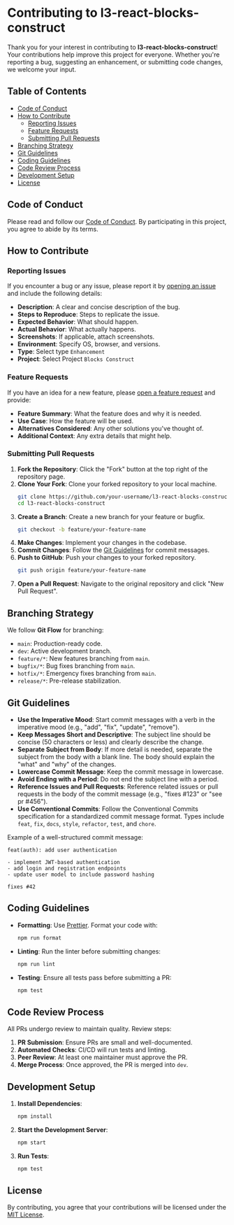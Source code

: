 # Contributing to l3-react-blocks-construct

Thank you for your interest in contributing to **l3-react-blocks-construct**! Your contributions help improve this project for everyone. Whether you're reporting a bug, suggesting an enhancement, or submitting code changes, we welcome your input.

## Table of Contents

- [Code of Conduct](#code-of-conduct)
- [How to Contribute](#how-to-contribute)
  - [Reporting Issues](#reporting-issues)
  - [Feature Requests](#feature-requests)
  - [Submitting Pull Requests](#submitting-pull-requests)
- [Branching Strategy](#branching-strategy)
- [Git Guidelines](#git-guidelines)
- [Coding Guidelines](#coding-guidelines)
- [Code Review Process](#code-review-process)
- [Development Setup](#development-setup)
- [License](#license)

## Code of Conduct

Please read and follow our [Code of Conduct](./CODE_OF_CONDUCT.md). By participating in this project, you agree to abide by its terms.

## How to Contribute

### Reporting Issues

If you encounter a bug or any issue, please report it by [opening an issue](https://github.com/SELISEdigitalplatforms/l3-react-blocks-construct/issues/new) and include the following details:

- **Description**: A clear and concise description of the bug.
- **Steps to Reproduce**: Steps to replicate the issue.
- **Expected Behavior**: What should happen.
- **Actual Behavior**: What actually happens.
- **Screenshots**: If applicable, attach screenshots.
- **Environment**: Specify OS, browser, and versions.
- **Type**: Select type `Enhancement`
- **Project**: Select Project `Blocks Construct`

### Feature Requests

If you have an idea for a new feature, please [open a feature request](https://github.com/SELISEdigitalplatforms/l3-react-blocks-construct/issues/new) and provide:

- **Feature Summary**: What the feature does and why it is needed.
- **Use Case**: How the feature will be used.
- **Alternatives Considered**: Any other solutions you've thought of.
- **Additional Context**: Any extra details that might help.

### Submitting Pull Requests

1. **Fork the Repository**: Click the "Fork" button at the top right of the repository page.
2. **Clone Your Fork**: Clone your forked repository to your local machine.
   ```bash
   git clone https://github.com/your-username/l3-react-blocks-construct.git
   cd l3-react-blocks-construct
   ```
3. **Create a Branch**: Create a new branch for your feature or bugfix.
   ```bash
   git checkout -b feature/your-feature-name
   ```
4. **Make Changes**: Implement your changes in the codebase.
5. **Commit Changes**: Follow the [Git Guidelines](#git-guidelines) for commit messages.
6. **Push to GitHub**: Push your changes to your forked repository.
   ```bash
   git push origin feature/your-feature-name
   ```
7. **Open a Pull Request**: Navigate to the original repository and click "New Pull Request".

## Branching Strategy

We follow **Git Flow** for branching:

- `main`: Production-ready code.
- `dev`: Active development branch.
- `feature/*`: New features branching from `main`.
- `bugfix/*`: Bug fixes branching from `main`.
- `hotfix/*`: Emergency fixes branching from `main`.
- `release/*`: Pre-release stabilization.

## Git Guidelines

- **Use the Imperative Mood**: Start commit messages with a verb in the imperative mood (e.g., "add", "fix", "update", "remove").
- **Keep Messages Short and Descriptive**: The subject line should be concise (50 characters or less) and clearly describe the change.
- **Separate Subject from Body**: If more detail is needed, separate the subject from the body with a blank line. The body should explain the "what" and "why" of the changes.
- **Lowercase Commit Message**: Keep the commit message in lowercase.
- **Avoid Ending with a Period**: Do not end the subject line with a period.
- **Reference Issues and Pull Requests**: Reference related issues or pull requests in the body of the commit message (e.g., "fixes #123" or "see pr #456").
- **Use Conventional Commits**: Follow the Conventional Commits specification for a standardized commit message format. Types include `feat`, `fix`, `docs`, `style`, `refactor`, `test`, and `chore`.

Example of a well-structured commit message:
```
feat(auth): add user authentication

- implement JWT-based authentication
- add login and registration endpoints
- update user model to include password hashing

fixes #42
```

## Coding Guidelines

- **Formatting**: Use [Prettier](https://prettier.io/). Format your code with:
  ```bash
  npm run format
  ```
- **Linting**: Run the linter before submitting changes:
  ```bash
  npm run lint
  ```
- **Testing**: Ensure all tests pass before submitting a PR:
  ```bash
  npm test
  ```

## Code Review Process

All PRs undergo review to maintain quality. Review steps:

1. **PR Submission**: Ensure PRs are small and well-documented.
2. **Automated Checks**: CI/CD will run tests and linting.
3. **Peer Review**: At least one maintainer must approve the PR.
4. **Merge Process**: Once approved, the PR is merged into `dev`.

## Development Setup

1. **Install Dependencies**:
   ```bash
   npm install
   ```
2. **Start the Development Server**:
   ```bash
   npm start
   ```
3. **Run Tests**:
   ```bash
   npm test
   ```

## License

By contributing, you agree that your contributions will be licensed under the [MIT License](./LICENSE.md).

